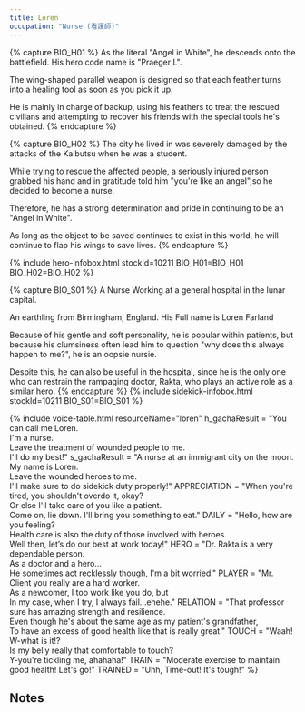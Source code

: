 ```yaml
---
title: Loren
occupation: "Nurse (看護師)"
---
```


{% capture BIO_H01 %}
As the literal "Angel in White", he descends onto the battlefield. His hero code name is "Praeger L".

The wing-shaped parallel weapon is designed so that each feather turns into a healing tool as soon as you pick it up.

He is mainly in charge of backup, using his feathers to treat the rescued civilians and attempting to recover his friends with the special tools he's obtained.
{% endcapture %}

{% capture BIO_H02 %}
The city he lived in was severely damaged by the attacks of the Kaibutsu when he was a student.

While trying to rescue the affected people, a seriously injured person grabbed his hand and in gratitude told him "you're like an angel",so he decided to become a nurse.

Therefore, he has a strong determination and pride in continuing to be an "Angel in White".

As long as the object to be saved continues to exist in this world, he will continue to flap his wings to save lives.
{% endcapture %}

{% include hero-infobox.html stockId=10211 BIO_H01=BIO_H01 BIO_H02=BIO_H02 %}

{% capture BIO_S01 %}
A Nurse Working at a general hospital in the lunar capital.

An earthling from Birmingham, England. His Full name is Loren Farland

Because of his gentle and soft personality, he is popular within patients, but because his clumsiness often lead him to question "why does this always happen to me?", he is an oopsie nursie.

Despite this, he can also be useful in the hospital, since he is the only one who can restrain the rampaging doctor, Rakta, who plays an active role as a similar hero.
{% endcapture %}
{% include sidekick-infobox.html stockId=10211 BIO_S01=BIO_S01 %}

{% include voice-table.html resourceName="loren"
h_gachaResult = "You can call me Loren.<br>I'm a nurse.<br>Leave the treatment of wounded people to me.<br>I'll do my best!"
s_gachaResult = "A nurse at an immigrant city on the moon.<br>My name is Loren.<br>Leave the wounded heroes to me.<br>I'll make sure to do sidekick duty properly!"
APPRECIATION = "When you're tired, you shouldn't overdo it, okay?<br>Or else I'll take care of you like a patient.<br>Come on, lie down. I'll bring you something to eat."
DAILY = "Hello, how are you feeling?<br>Health care is also the duty of those involved with heroes.<br>Well then, let’s do our best at work today!"
HERO = "Dr. Rakta is a very dependable person.<br>As a doctor and a hero...<br>He sometimes act recklessly though, I'm a bit worried."
PLAYER = "Mr. Client you really are a hard worker.<br>As a newcomer, I too work like you do, but<br>In my case, when I try, I always fail...ehehe."
RELATION = "That professor sure has amazing strength and resilience.<br>Even though he's about the same age as my patient's grandfather,<br>To have an excess of good health like that is really great."
TOUCH = "Waah! W-what is it!?<br>Is my belly really that comfortable to touch?<br>Y-you're tickling me, ahahaha!"
TRAIN = "Moderate exercise to maintain good health! Let's go!"
TRAINED = "Uhh, Time-out! It's tough!"
%}

## Notes

